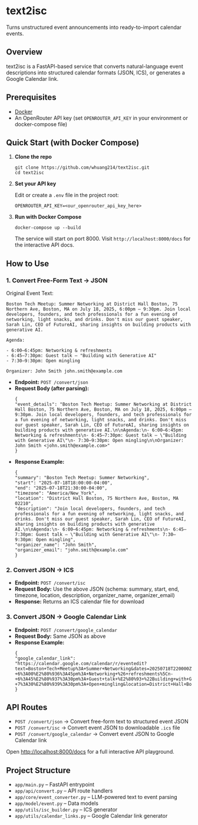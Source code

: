 # text2isc
Turns unstructured event announcements into ready-to-import calendar events.

## Overview
text2isc is a FastAPI-based service that converts natural-language event descriptions into structured calendar formats (JSON, ICS), or generates a Google Calendar link. 

## Prerequisites

- [Docker](https://www.docker.com/get-started)
- An OpenRouter API key (set `OPENROUTER_API_KEY` in your environment or docker-compose file)

## Quick Start (with Docker Compose)

1. **Clone the repo**

    ```
    git clone https://github.com/whuang214/text2isc.git
    cd text2isc
    ```

2. **Set your API key**

    Edit or create a `.env` file in the project root:

    ```
    OPENROUTER_API_KEY=<our_openrouter_api_key_here>
    ```

3. **Run with Docker Compose**

    ```
    docker-compose up --build
    ```

    The service will start on port 8000. Visit `http://localhost:8000/docs` for the interactive API docs.

## How to Use

### 1. Convert Free-Form Text → JSON

Original Event Text:
```
Boston Tech Meetup: Summer Networking at District Hall Boston, 75 Northern Ave, Boston, MA on July 18, 2025, 6:00pm – 9:30pm. Join local developers, founders, and tech professionals for a fun evening of networking, light snacks, and drinks. Don't miss our guest speaker, Sarah Lin, CEO of FutureAI, sharing insights on building products with generative AI.

Agenda:

- 6:00–6:45pm: Networking & refreshments
- 6:45–7:30pm: Guest talk – "Building with Generative AI"
- 7:30–9:30pm: Open mingling

Organizer: John Smith john.smith@example.com
```

- **Endpoint:** `POST /convert/json`
- **Request Body (after parsing):**
    ```
    {
    "event_details": "Boston Tech Meetup: Summer Networking at District Hall Boston, 75 Northern Ave, Boston, MA on July 18, 2025, 6:00pm – 9:30pm. Join local developers, founders, and tech professionals for a fun evening of networking, light snacks, and drinks. Don't miss our guest speaker, Sarah Lin, CEO of FutureAI, sharing insights on building products with generative AI.\n\nAgenda:\n- 6:00–6:45pm: Networking & refreshments\n- 6:45–7:30pm: Guest talk – \"Building with Generative AI\"\n- 7:30–9:30pm: Open mingling\n\nOrganizer: John Smith <john.smith@example.com>"
    }
    ```
- **Response Example:**
    ```
    {
    "summary": "Boston Tech Meetup: Summer Networking",
    "start": "2025-07-18T18:00:00-04:00",
    "end": "2025-07-18T21:30:00-04:00",
    "timezone": "America/New_York",
    "location": "District Hall Boston, 75 Northern Ave, Boston, MA 02210",
    "description": "Join local developers, founders, and tech professionals for a fun evening of networking, light snacks, and drinks. Don't miss our guest speaker, Sarah Lin, CEO of FutureAI, sharing insights on building products with generative AI.\n\nAgenda:\n- 6:00–6:45pm: Networking & refreshments\n- 6:45–7:30pm: Guest talk – \"Building with Generative AI\"\n- 7:30–9:30pm: Open mingling",
    "organizer_name": "John Smith",
    "organizer_email": "john.smith@example.com"
    }
    ```

### 2. Convert JSON → ICS

- **Endpoint:** `POST /convert/isc`
- **Request Body:** Use the above JSON (schema: summary, start, end, timezone, location, description, organizer_name, organizer_email)
- **Response:** Returns an ICS calendar file for download

### 3. Convert JSON → Google Calendar Link

- **Endpoint:** `POST /convert/google_calendar`
- **Request Body:** Same JSON as above
- **Response Example:**
    ```
    {
    "google_calendar_link": "https://calendar.google.com/calendar/r/eventedit?text=Boston+Tech+Meetup%3A+Summer+Networking&dates=20250718T220000Z%2F20250719T013000Z&details=Join+local+developers%2C+founders%2C+and+tech+professionals+for+a+fun+evening+of+networking%2C+light+snacks%2C+and+drinks.+Don%27t+miss+our+guest+speaker%2C+Sarah+Lin%2C+CEO+of+FutureAI%2C+sharing+insights+on+building+products+with+generative+AI.%5Cn%5CnAgenda%3A%5Cn-+6%3A00%E2%80%936%3A45pm%3A+Networking+%26+refreshments%5Cn-+6%3A45%E2%80%937%3A30pm%3A+Guest+talk+%E2%80%93+%22Building+with+Generative+AI%22%5Cn-+7%3A30%E2%80%939%3A30pm%3A+Open+mingling&location=District+Hall+Boston%2C+75+Northern+Ave%2C+Boston%2C+MA+02210"
    }
    ```

## API Routes

- `POST /convert/json`             → Convert free-form text to structured event JSON
- `POST /convert/isc`              → Convert event JSON to downloadable `.ics` file
- `POST /convert/google_calendar`  → Convert event JSON to Google Calendar link

Open [http://localhost:8000/docs](http://localhost:8000/docs) for a full interactive API playground.

## Project Structure

- `app/main.py` – FastAPI entrypoint
- `app/api/convert.py` – API route handlers
- `app/core/event_converter.py` – LLM-powered text to event parsing
- `app/model/event.py` – Data models
- `app/utils/isc_builder.py` – ICS generator
- `app/utils/calendar_links.py` – Google Calendar link generator